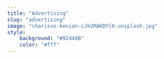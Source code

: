 ```yaml
---
title: "Advertising"
slug: "advertising"
image: "charisse-kenion-cJkVMAKDYl0-unsplash.jpg"
style:
    background: "#92448B"
    color: "#fff"
---
```

